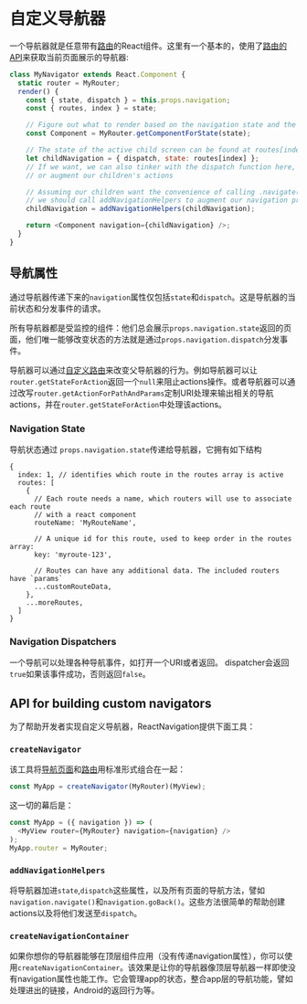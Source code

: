 # 自定义导航器

一个导航器就是任意带有[路由](/docs/routers/)的React组件。这里有一个基本的，使用了[路由的API](/docs/routers/api)来获取当前页面展示的导航器:

```js
class MyNavigator extends React.Component {
  static router = MyRouter;
  render() {
    const { state, dispatch } = this.props.navigation;
    const { routes, index } = state;

    // Figure out what to render based on the navigation state and the router:
    const Component = MyRouter.getComponentForState(state);

    // The state of the active child screen can be found at routes[index]
    let childNavigation = { dispatch, state: routes[index] };
    // If we want, we can also tinker with the dispatch function here, to limit
    // or augment our children's actions

    // Assuming our children want the convenience of calling .navigate() and so on,
    // we should call addNavigationHelpers to augment our navigation prop:
    childNavigation = addNavigationHelpers(childNavigation);

    return <Component navigation={childNavigation} />;
  }
}
```

## 导航属性

通过导航器传递下来的`navigation`属性仅包括`state`和`dispatch`。这是导航器的当前状态和分发事件的请求。

所有导航器都是受监控的组件：他们总会展示`props.navigation.state`返回的页面，他们唯一能够改变状态的方法就是通过`props.navigation.dispatch`分发事件。

导航器可以通过[自定义路由](/docs/routers/)来改变父导航器的行为。例如导航器可以让`router.getStateForAction`返回一个`null`来阻止actions操作。或者导航器可以通过改写`router.getActionForPathAndParams`定制URI处理来输出相关的导航actions，并在`router.getStateForAction`中处理该actions。

### Navigation State

导航状态通过 `props.navigation.state`传递给导航器，它拥有如下结构

```
{
  index: 1, // identifies which route in the routes array is active
  routes: [
    {
      // Each route needs a name, which routers will use to associate each route
      // with a react component
      routeName: 'MyRouteName',

      // A unique id for this route, used to keep order in the routes array:
      key: 'myroute-123',

      // Routes can have any additional data. The included routers have `params`
      ...customRouteData,
    },
    ...moreRoutes,
  ]
}
```

### Navigation Dispatchers

一个导航可以处理各种导航事件，如打开一个URI或者返回。
dispatcher会返回`true`如果该事件成功，否则返回`false`。

## API for building custom navigators

为了帮助开发者实现自定义导航器，ReactNavigation提供下面工具：

### `createNavigator`

该工具将[导航页面](/docs/views/)和[路由](/docs/routers/)用标准形式组合在一起：

```js
const MyApp = createNavigator(MyRouter)(MyView);
```

这一切的幕后是：

```js
const MyApp = ({ navigation }) => (
  <MyView router={MyRouter} navigation={navigation} />
);
MyApp.router = MyRouter;
```

### `addNavigationHelpers`

将导航器加进`state`,`dispatch`这些属性，以及所有页面的导航方法，譬如`navigation.navigate()`和`navigation.goBack()`。这些方法很简单的帮助创建actions以及将他们发送至`dispatch`。

### `createNavigationContainer`

如果你想你的导航器能够在顶层组件应用（没有传递navigation属性），你可以使用`createNavigationContainer`。该效果是让你的导航器像顶层导航器一样即使没有navigation属性也能工作。它会管理app的状态，整合app层的导航功能，譬如处理进出的链接，Android的返回行为等。
